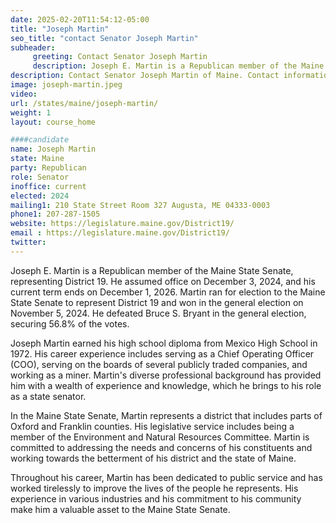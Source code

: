 ```yaml
---
date: 2025-02-20T11:54:12-05:00
title: "Joseph Martin"
seo_title: "contact Senator Joseph Martin"
subheader:
     greeting: Contact Senator Joseph Martin
     description: Joseph E. Martin is a Republican member of the Maine State Senate, representing District 19. He assumed office on December 3, 2024, and his current term ends on December 1, 2026. Martin ran for election to the Maine State Senate to represent District 19 and won in the general election on November 5, 2024.
description: Contact Senator Joseph Martin of Maine. Contact information for Joseph Martin includes email address, phone number, and mailing address.
image: joseph-martin.jpeg
video:
url: /states/maine/joseph-martin/
weight: 1
layout: course_home

####candidate
name: Joseph Martin
state: Maine
party: Republican
role: Senator
inoffice: current
elected: 2024
mailing1: 210 State Street Room 327 Augusta, ME 04333-0003
phone1: 207-287-1505
website: https://legislature.maine.gov/District19/
email : https://legislature.maine.gov/District19/
twitter: 
---
```

Joseph E. Martin is a Republican member of the Maine State Senate, representing District 19. He assumed office on December 3, 2024, and his current term ends on December 1, 2026. Martin ran for election to the Maine State Senate to represent District 19 and won in the general election on November 5, 2024. He defeated Bruce S. Bryant in the general election, securing 56.8% of the votes.

Joseph Martin earned his high school diploma from Mexico High School in 1972. His career experience includes serving as a Chief Operating Officer (COO), serving on the boards of several publicly traded companies, and working as a miner. Martin's diverse professional background has provided him with a wealth of experience and knowledge, which he brings to his role as a state senator.

In the Maine State Senate, Martin represents a district that includes parts of Oxford and Franklin counties. His legislative service includes being a member of the Environment and Natural Resources Committee. Martin is committed to addressing the needs and concerns of his constituents and working towards the betterment of his district and the state of Maine.

Throughout his career, Martin has been dedicated to public service and has worked tirelessly to improve the lives of the people he represents. His experience in various industries and his commitment to his community make him a valuable asset to the Maine State Senate.
